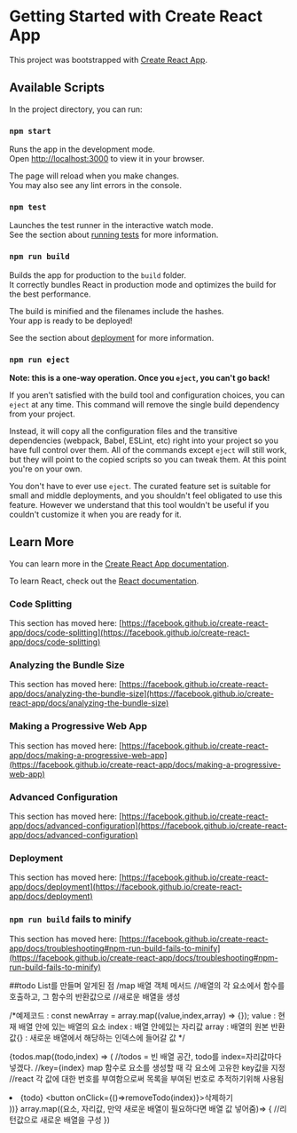 # Getting Started with Create React App

This project was bootstrapped with [Create React App](https://github.com/facebook/create-react-app).

## Available Scripts

In the project directory, you can run:

### `npm start`

Runs the app in the development mode.\
Open [http://localhost:3000](http://localhost:3000) to view it in your browser.

The page will reload when you make changes.\
You may also see any lint errors in the console.

### `npm test`

Launches the test runner in the interactive watch mode.\
See the section about [running tests](https://facebook.github.io/create-react-app/docs/running-tests) for more information.

### `npm run build`

Builds the app for production to the `build` folder.\
It correctly bundles React in production mode and optimizes the build for the best performance.

The build is minified and the filenames include the hashes.\
Your app is ready to be deployed!

See the section about [deployment](https://facebook.github.io/create-react-app/docs/deployment) for more information.

### `npm run eject`

**Note: this is a one-way operation. Once you `eject`, you can't go back!**

If you aren't satisfied with the build tool and configuration choices, you can `eject` at any time. This command will remove the single build dependency from your project.

Instead, it will copy all the configuration files and the transitive dependencies (webpack, Babel, ESLint, etc) right into your project so you have full control over them. All of the commands except `eject` will still work, but they will point to the copied scripts so you can tweak them. At this point you're on your own.

You don't have to ever use `eject`. The curated feature set is suitable for small and middle deployments, and you shouldn't feel obligated to use this feature. However we understand that this tool wouldn't be useful if you couldn't customize it when you are ready for it.

## Learn More

You can learn more in the [Create React App documentation](https://facebook.github.io/create-react-app/docs/getting-started).

To learn React, check out the [React documentation](https://reactjs.org/).

### Code Splitting

This section has moved here: [https://facebook.github.io/create-react-app/docs/code-splitting](https://facebook.github.io/create-react-app/docs/code-splitting)

### Analyzing the Bundle Size

This section has moved here: [https://facebook.github.io/create-react-app/docs/analyzing-the-bundle-size](https://facebook.github.io/create-react-app/docs/analyzing-the-bundle-size)

### Making a Progressive Web App

This section has moved here: [https://facebook.github.io/create-react-app/docs/making-a-progressive-web-app](https://facebook.github.io/create-react-app/docs/making-a-progressive-web-app)

### Advanced Configuration

This section has moved here: [https://facebook.github.io/create-react-app/docs/advanced-configuration](https://facebook.github.io/create-react-app/docs/advanced-configuration)

### Deployment

This section has moved here: [https://facebook.github.io/create-react-app/docs/deployment](https://facebook.github.io/create-react-app/docs/deployment)

### `npm run build` fails to minify

This section has moved here: [https://facebook.github.io/create-react-app/docs/troubleshooting#npm-run-build-fails-to-minify](https://facebook.github.io/create-react-app/docs/troubleshooting#npm-run-build-fails-to-minify)

##todo List를 만들며 알게된 점
/map 배열 객체 메서드
//배열의 각 요소에서 함수를 호출하고, 그 함수의 반환값으로 
//새로운 배열을 생성

/*예제코드 :
  const newArray = array.map((value,index,array) => {});
  value : 현재 배열 안에 있는 배열의 요소
  index : 배열 안에있는 자리값 
  array : 배열의 원본
  반환값{} : 새로운 배열에서 해당하는 인덱스에 들어갈 값
  */

  {todos.map((todo,index) => ( //todos = 빈 배열 공간, todo를 index=자리값마다 넣겠다. 
    //key={index} map 함수로 요소를 생성할 때 각 요소에 고유한 key값을 지정
    //react  각 값에 대한 번호를 부여함으로써 목록을 부여된 번호로 추적하기위해 사용됨
    <li key={index}>
    {todo}
    <button onClick={()=>removeTodo(index)}>삭제하기</button>
    </li>
  ))}
  array.map((요소, 자리값, 만약 새로운 배열이 필요하다면 배열 값 넣어줌)=> {
    //리턴값으로 새로운 배열을 구성 
  })
  